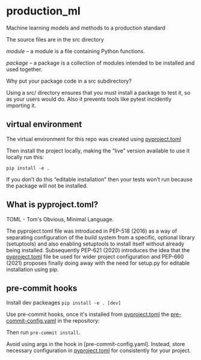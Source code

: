 # production_ml
Machine learning models and methods to a production standard 

The source files are in the src directory

*module* – a module is a file containing Python functions.

*package* – a package is a collection of modules intended to be installed and
 used together.

Why put your package code in a src subdirectory?

Using a src/ directory ensures that you must install a package to test it, 
so as your users would do. Also it prevents tools like pytest incidently 
importing it.

## virtual environment

The virtual environment for this repo was created using [pyproject.toml](pyproject.toml)

Then install the project locally, making the “live” version available to use it locally run this:

`pip install -e .`

If you don’t do this “editable installation” then your tests won’t run
because the package will not be installed.

## What is pyproject.toml?

TOML - Tom's Obvious, Minimal Language.

The pyproject.toml file was introduced in PEP-518 (2016) as a way of separating
configuration of the build system from a specific, optional library 
(setuptools) and also enabling setuptools to install  itself without already 
being installed. Subsequently PEP-621 (2020) introduces the idea that the
[pyproject.toml](pyproject.toml) file be used for wider project configuration
and PEP-660 (2021) proposes finally doing away with the need for setup.py for 
editable installation using pip.

## pre-commit hooks 

Install dev packeages `pip install -e . [dev]`

Use pre-commit hooks, once it's installed from [pyproject.toml](pyproject.toml) the 
[pre-commit-config.yaml](.pre-commit-config.yaml) in the repository:

Then run `pre-commit install`.

Avoid using args in the hook in [pre-commit-config.yaml]. Instead, store
necessary configuration in [pyproject.toml](pyproject.toml) for consistently
for your project. 
